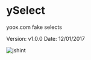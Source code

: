 # ySelect
yoox.com fake selects

Version: v1.0.0
Date: 12/01/2017   

![jshint](https://rawgit.com/trevonerd/ySelect/master/badge.svg)
